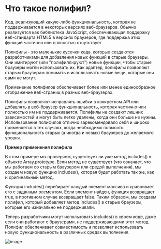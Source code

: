 Что такое полифил?
=====================

Kод, реализующий какую-либо функциональность, которая не поддерживается в некоторых версиях веб-браузеров. Обычно реализуется как библиотека JavaScript, обеспечивающая поддержку веб-стандарта HTML5 в версиях браузеров, где поддержка этих функций частично или полностью отсутствует. 

Полифилы - это маленькие кусочки кода, которые создаются разработчиками для добавления новых функций в старые браузеры. Они имитируют (или "полифиллируют") новые функции, чтобы старые браузеры могли использовать их. Как адаптер, полифилы позволяют старым браузерам понимать и использовать новые вещи, которые они сами не могут.

Применение полифилов обеспечивает более или менее единообразное отображение веб-страниц в разных веб-браузерах.

Полифилы позволяют исправлять ошибки в конкретном API или добавлять в веб-браузер функциональность, которая частично или полностью им не поддерживается. Полифилы не создают лишних зависимостей и могут быть легко удалены, когда они больше не нужны. Использование полифилов отлично зарекомендовало себя и широко применяется в тех случаях, когда необходимо повысить функциональность старых (а иногда и новых) браузеров до желаемого уровня.

**Пример применения полифила**

В этом примере мы проверяем, существует ли уже метод includes() в объекте Array.prototype. Если метод не существует (что означает, что мы работаем со старым браузером или средой выполнения), мы создаем новую функцию includes(), которая будет работать так же, как и оригинальный метод.

Функция includes() перебирает каждый элемент массива и сравнивает его с заданным элементом. Если элемент найден, функция возвращает true, в противном случае возвращает false. Таким образом, мы создаем полифил, который добавляет метод includes() в старые браузеры, которые его изначально не поддерживали.

Теперь разработчики могут использовать includes() в своем коде, даже если они работают с браузерами, не поддерживающими этот метод. Полифил обеспечивает совместимость и позволяет использовать новую функциональность в различных средах выполнения.

![image](https://github.com/aeliriannon/answersONquestions/assets/6114305/4746448a-7765-4172-8438-4a8c1dd8c5bc)
